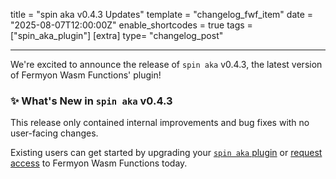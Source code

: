 title = "spin aka v0.4.3 Updates"
template = "changelog_fwf_item"
date = "2025-08-07T12:00:00Z"
enable_shortcodes = true
tags = ["spin_aka_plugin"]
[extra]
type= "changelog_post"

---

We're excited to announce the release of `spin aka` v0.4.3, the latest version of Fermyon Wasm Functions' plugin!

### ✨ What's New in `spin aka` v0.4.3

This release only contained internal improvements and bug fixes with no user-facing changes.

<!-- break -->

Existing users can get started by upgrading your [`spin aka` plugin](https://spinframework.dev/v3/managing-plugins#upgrading-plugins) or [request access](https://fibsu0jcu2g.typeform.com/fwf-preview) to Fermyon Wasm Functions today.
